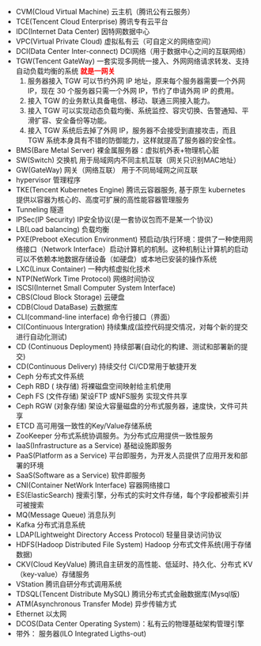 - CVM(Cloud Virtual Machine) 云主机（腾讯公有云服务）
- TCE(Tencent Cloud Enterprise) 腾讯专有云平台
- IDC(Internet Data Center) 因特网数据中心
- VPC(Virtual Private Cloud) 虚拟私有云（可自定义的网络空间）
- DCI(Data Center Inter-connect) DCI网络（用于数据中心之间的互联网络）
- TGW(Tencent GateWay) 一套实现多网统一接入、外网网络请求转发、支持自动负载均衡的系统 **<font color=red>就是一网关</font>**  
    1. 服务器接入 TGW 可以节约外网 IP 地址，原来每个服务器需要一个外网 IP，现在 30 个服务器只需一个外网 IP，节约了申请外网 IP 的费用。
    2. 接入 TGW 的业务默认具备电信、移动、联通三网接入能力。
    3. 接入 TGW 可以实现动态负载均衡、系统监控、容灾切换、告警通知、平滑扩容、安全备份等功能。
    4. 接入 TGW 系统后去掉了外网 IP，服务器不会接受到直接攻击，而且 TGW 系统本身具有不错的防御能力，这样就提高了服务器的安全性。
- BMS(Bare Metal Server) 裸金属服务器：虚拟机外表+物理机心脏
- SW(Switch) 交换机 用于局域网内不同主机互联（网关只识别MAC地址）
- GW(GateWay) 网关（网络互联） 用于不同局域网之间互联
- hypervisor 管理程序
- TKE(Tencent Kubernetes Engine) 腾讯云容器服务, 基于原生 kubernetes 提供以容器为核心的、高度可扩展的高性能容器管理服务
- Tunneling 隧道
- IPSec(IP Security) IP安全协议(是一套协议包而不是某一个协议)
- LB(Load balancing) 负载均衡
- PXE(Preboot eXecution Environment) 预启动/执行环境：提供了一种使用网络接口（Network Interface）启动计算机的机制。这种机制让计算机的启动可以不依赖本地数据存储设备（如硬盘）或本地已安装的操作系统
- LXC(Linux Container) 一种内核虚拟化技术
- NTP(NetWork Time Protocol) 网络时间协议
- ISCSI(Internet Small Computer System Interface)
- CBS(Cloud Block Storage) 云硬盘 
- CDB(Cloud DataBase) 云数据库
- CLI(command-line interface) 命令行接口（界面）
- CI(Continuous Intergration) 持续集成(监控代码提交情况，对每个新的提交进行自动化测试)
- CD (Continuous Deployment) 持续部署(自动化的构建、测试和部署新的提交)
- CD(Continuous Delivery) 持续交付 CI/CD常用于敏捷开发
- Ceph 分布式文件系统
- Ceph RBD ( 块存储) 将裸磁盘空间映射给主机使用
- Ceph FS (文件存储) 架设FTP 或NFS服务 实现文件共享
- Ceph RGW (对象存储) 架设大容量磁盘的分布式服务器，速度快，文件可共享
- ETCD 高可用强一致性的Key/Value存储系统
- ZooKeeper 分布式系统协调服务。为分布式应用提供一致性服务
- IaaS(Infrastructure as a Service) 基础设施即服务
- PaaS(Platform as a Service) 平台即服务，为开发人员提供了应用开发和部署的环境
- SaaS(Software as a Service) 软件即服务
- CNI(Container NetWork Interface) 容器网络接口
- ES(ElasticSearch) 搜索引擎，分布式的实时文件存储，每个字段都被索引并可被搜索
- MQ(Message Queue) 消息队列
- Kafka 分布式消息系统
- LDAP(Lightweight Directory Access Protocol) 轻量目录访问协议
- HDFS(Hadoop Distributed File System) Hadoop 分布式文件系统(用于存储数据)
- CKV(Cloud KeyValue) 腾讯自主研发的高性能、低延时、持久化、分布式 KV（key-value）存储服务
- VStation 腾讯自研分布式调用系统
- TDSQL(Tencent Distribute MySQL) 腾讯分布式式金融数据库(Mysql版)
- ATM(Asynchronous Transfer Mode) 异步传输方式
- Ethernet 以太网
- DCOS(Data Center Operating System)：私有云的物理基础架构管理引擎
- 带外： 服务器(ILO Integrated Ligths-out)